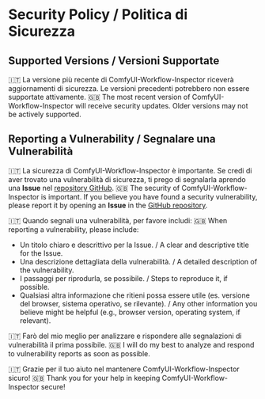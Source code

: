 # Security Policy / Politica di Sicurezza

## Supported Versions / Versioni Supportate

🇮🇹 La versione più recente di ComfyUI-Workflow-Inspector riceverà aggiornamenti di sicurezza. Le versioni precedenti potrebbero non essere supportate attivamente.
🇬🇧 The most recent version of ComfyUI-Workflow-Inspector will receive security updates. Older versions may not be actively supported.

## Reporting a Vulnerability / Segnalare una Vulnerabilità

🇮🇹 La sicurezza di ComfyUI-Workflow-Inspector è importante. Se credi di aver trovato una vulnerabilità di sicurezza, ti prego di segnalarla aprendo una **Issue** nel [repository GitHub](https://github.com/d4N-87/ComfyUI-Workflow-Inspector/issues).
🇬🇧 The security of ComfyUI-Workflow-Inspector is important. If you believe you have found a security vulnerability, please report it by opening an **Issue** in the [GitHub repository](https://github.com/d4N-87/ComfyUI-Workflow-Inspector/issues).

🇮🇹 Quando segnali una vulnerabilità, per favore includi:
🇬🇧 When reporting a vulnerability, please include:

*   Un titolo chiaro e descrittivo per la Issue. / A clear and descriptive title for the Issue.
*   Una descrizione dettagliata della vulnerabilità. / A detailed description of the vulnerability.
*   I passaggi per riprodurla, se possibile. / Steps to reproduce it, if possible.
*   Qualsiasi altra informazione che ritieni possa essere utile (es. versione del browser, sistema operativo, se rilevante). / Any other information you believe might be helpful (e.g., browser version, operating system, if relevant).

🇮🇹 Farò del mio meglio per analizzare e rispondere alle segnalazioni di vulnerabilità il prima possibile.
🇬🇧 I will do my best to analyze and respond to vulnerability reports as soon as possible.

🇮🇹 Grazie per il tuo aiuto nel mantenere ComfyUI-Workflow-Inspector sicuro!
🇬🇧 Thank you for your help in keeping ComfyUI-Workflow-Inspector secure!
